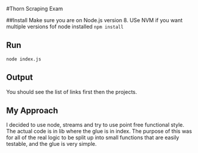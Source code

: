 #Thorn Scraping Exam

##Install
Make sure you are on Node.js version 8. USe NVM if you want multiple versions fof node installed
`npm install`

## Run
`node index.js`

## Output
You should see the list of links first then the projects.

## My Approach

I decided to use node, streams and try to use point free functional style.
The actual code is in lib where the glue is in index.
The purpose of this was for all of the real logic to be split up into small functions that are easily testable, and the glue is very simple.